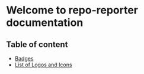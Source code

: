 # Welcome to repo-reporter documentation

## Table of content

- [Badges](https://github.com/TheXSolutions/repo-reporter/tree/main/doc/00-badges)
- [List of Logos and Icons](https://github.com/TheXSolutions/repo-reporter/tree/main/doc/01-logos.md)